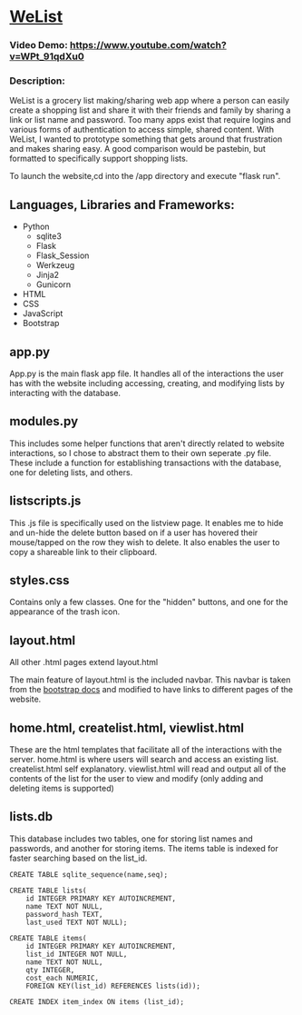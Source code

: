 # [WeList](https://welist.onrender.com/)
### Video Demo: https://www.youtube.com/watch?v=WPt_91qdXu0
### Description:
WeList is a grocery list making/sharing web app where a person can easily create a shopping list and share it with their friends and family by sharing a link or list name and password. Too many apps exist that require logins and various forms of authentication to access simple, shared content. With WeList, I wanted to prototype something that gets around that frustration and makes sharing easy. A good comparison would be pastebin, but formatted to specifically support shopping lists.

To launch the website,cd into the /app directory and execute "flask run".

## Languages, Libraries and Frameworks:
* Python
    - sqlite3
    - Flask
    - Flask_Session
    - Werkzeug
    - Jinja2
    - Gunicorn
* HTML
* CSS
* JavaScript
* Bootstrap


## app.py

App.py is the main flask app file. It handles all of the interactions the user has with the website including accessing, creating, and modifying lists by interacting with the database.

## modules.py

This includes some helper functions that aren't directly related to website interactions, so I chose to abstract them to their own seperate .py file. These include a function for establishing transactions with the database, one for deleting lists, and others.

## listscripts.js

This .js file is specifically used on the listview page. It enables me to hide and un-hide the delete button based on if a user has hovered their mouse/tapped on the row they wish to delete. It also enables the user to copy a shareable link to their clipboard.

## styles.css

Contains only a few classes. One for the "hidden" buttons, and one for the appearance of the trash icon.

## layout.html

All other .html pages extend layout.html

The main feature of layout.html is the included navbar. This navbar is taken from the [bootstrap docs](https://getbootstrap.com/docs/5.3/components/navbar/) and modified to have links to different pages of the website.

## home.html, createlist.html, viewlist.html

These are the html templates that facilitate all of the interactions with the server.
home.html is where users will search and access an existing list.
createlist.html self explanatory.
viewlist.html will read and output all of the contents of the list for the user to view and modify (only adding and deleting items is supported)

## lists.db

This database includes two tables, one for storing list names and passwords, and another for storing items. The items table is indexed for faster searching based on the list_id.

```
CREATE TABLE sqlite_sequence(name,seq);

CREATE TABLE lists(
    id INTEGER PRIMARY KEY AUTOINCREMENT,
    name TEXT NOT NULL,
    password_hash TEXT,
    last_used TEXT NOT NULL);

CREATE TABLE items(
    id INTEGER PRIMARY KEY AUTOINCREMENT,
    list_id INTEGER NOT NULL,
    name TEXT NOT NULL,
    qty INTEGER,
    cost_each NUMERIC,
    FOREIGN KEY(list_id) REFERENCES lists(id));

CREATE INDEX item_index ON items (list_id);
```
